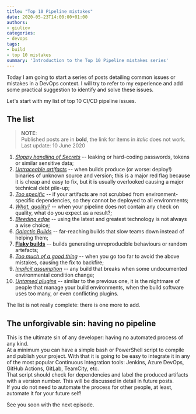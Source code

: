 ```yaml
---
title: "Top 10 Pipeline mistakes"
date: 2020-05-23T14:00:00+01:00
authors: 
- giuliov
categories:
- devops
tags:
- build
- top 10 mistakes
summary: 'Introduction to the Top 10 Pipeline mistakes series'
---
```


Today I am going to start a series of posts detailing common issues or mistakes in a DevOps context.
I will try to refer to my experience and add some practical suggestion to identify and solve these issues.

Let's start with my list of top 10 CI/CD pipeline issues.

## The list

> **NOTE**:  
> Published posts are in **bold**, the link for items in _italic_  does not work.  
> Last update: 10 June 2020

 1.	[_Sloppy handling of Secrets_](../sloppy-secrets-handling) -- leaking or hard-coding passwords, tokens or similar sensitive data;
 2.	[_Untraceable artifacts_](../untraceable-artifacts) -- when builds produce (or worse: deploy!) binaries of unknown source and version; this is a major red flag because it is cheap and easy to fix, but it is usually overlooked causing a major technical debt pile-up;
 3.	[_Too specific_](../too-specific) -- if your artifacts are not scrubbed from environment-specific dependencies, so they cannot be deployed to all environments;
 4.	[_What, quality?_](../what-quality) -- when your pipeline does not contain any check on quality, what do you expect as a result?;
 5.	[_Bleeding edge_](../bleeding-edge) -- using the latest and greatest technology is not always a wise choice;
 6.	[_Galactic Builds_](../galactic-builds) -- far-reaching builds that slow teams down instead of helping them;
 7.	[**Flaky builds**](../flaky-builds) -- builds generating unreproducible behaviours or random artefacts;
 8.	[_Too much of a good thing_](../too-much-of-a-good-thing) -- when you go too far to avoid the above mistakes, causing the fix to backfire;
 9.	[_Implicit assumption_](../implicit-assumption) -- any build that breaks when some undocumented environmental condition change;
10.	[_Untamed plugins_](../untamed-plugins) -- similar to the previous one, it is the nightmare of people that manage your build environments, when the build software uses too many, or even conflicting plugins.

The list is not really complete: there is one more to add.

## The unforgivable sin: having no pipeline

This is the ultimate sin of any developer: having no automated process of any kind.  
At a minimum you can have a simple bash or PowerShell script to compile and publish your project.
With that it is going to be easy to integrate it in any of the most popular Continuous Integration tools: Jenkins, Azure DevOps, GitHub Actions, GitLab, TeamCity, etc.  
That script should check for dependencies and label the produced artifacts with a version number. This will be discussed in detail in future posts.  
If you do not need to automate the process for other people, at least, automate it for your future self!

See you soon with the next episode.
